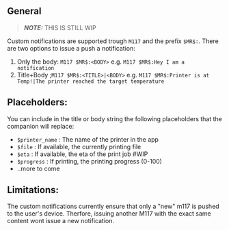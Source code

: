 ## General
>  **_NOTE:_** THIS IS STILL WIP

Custom notifications are supported trough `M117` and the prefix `$MR$:`. There are two options to issue a push a notification:
1. Only the body: `M117 $MR$:<BODY>` e.g. `M117 $MR$:Hey I am a notification`
2. Title+Body ;`M117 $MR$:<TITLE>|<BODY>` e.g. `M117 $MR$:Printer is at Temp!|The printer reached the target temperature`


## Placeholders:
You can include in the title or body string the following placeholders that the companion will replace:

- `$printer_name` : The name of the printer in the app
- `$file` : If available, the currently printing file
- `$eta` : If available, the eta of the print job #WIP
- `$progress` : If printing, the printing progress (0-100)
- ..more to come


## Limitations:
The custom notifications currently ensure that only a "new" m117 is pushed to the user's device. Therfore, issuing another M117 with the exact same content wont issue a new notification. 

